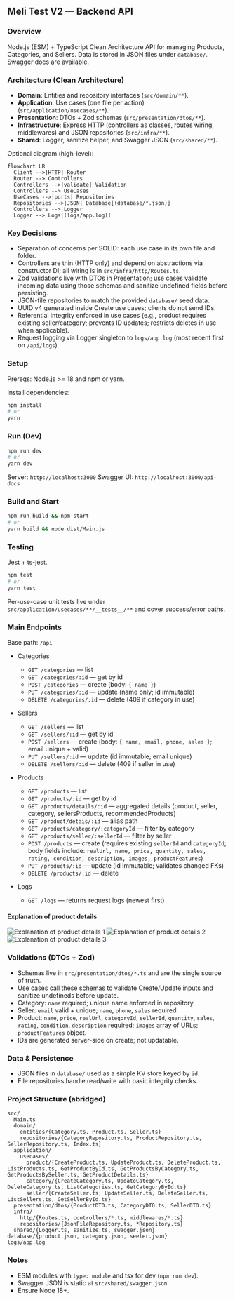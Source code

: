 ## Meli Test V2 — Backend API

### Overview
Node.js (ESM) + TypeScript Clean Architecture API for managing Products, Categories, and Sellers. Data is stored in JSON files under `database/`. Swagger docs are available.

### Architecture (Clean Architecture)
- **Domain**: Entities and repository interfaces (`src/domain/**`).
- **Application**: Use cases (one file per action) (`src/application/usecases/**`).
- **Presentation**: DTOs + Zod schemas (`src/presentation/dtos/**`).
- **Infrastructure**: Express HTTP (controllers as classes, routes wiring, middlewares) and JSON repositories (`src/infra/**`).
- **Shared**: Logger, sanitize helper, and Swagger JSON (`src/shared/**`).

Optional diagram (high-level):
```mermaid
flowchart LR
  Client -->|HTTP| Router
  Router --> Controllers
  Controllers -->|validate| Validation
  Controllers --> UseCases
  UseCases -->|ports| Repositories
  Repositories -->|JSON| Database[(database/*.json)]
  Controllers --> Logger
  Logger --> Logs[(logs/app.log)]
```

### Key Decisions
- Separation of concerns per SOLID: each use case in its own file and folder.
- Controllers are thin (HTTP only) and depend on abstractions via constructor DI; all wiring is in `src/infra/http/Routes.ts`.
- Zod validations live with DTOs in Presentation; use cases validate incoming data using those schemas and sanitize undefined fields before persisting.
- JSON-file repositories to match the provided `database/` seed data.
- UUID v4 generated inside Create use cases; clients do not send IDs.
- Referential integrity enforced in use cases (e.g., product requires existing seller/category; prevents ID updates; restricts deletes in use when applicable).
- Request logging via Logger singleton to `logs/app.log` (most recent first on `/api/logs`).

### Setup
Prereqs: Node.js >= 18 and npm or yarn.

Install dependencies:
```bash
npm install
# or
yarn
```

### Run (Dev)
```bash
npm run dev
# or
yarn dev
```
Server: `http://localhost:3000`
Swagger UI: `http://localhost:3000/api-docs`

### Build and Start
```bash
npm run build && npm start
# or
yarn build && node dist/Main.js
```

### Testing
Jest + ts-jest.
```bash
npm test
# or
yarn test
```
Per-use-case unit tests live under `src/application/usecases/**/__tests__/**` and cover success/error paths.

### Main Endpoints
Base path: `/api`

- Categories
  - `GET /categories` — list
  - `GET /categories/:id` — get by id
  - `POST /categories` — create (body: `{ name }`)
  - `PUT /categories/:id` — update (name only; id immutable)
  - `DELETE /categories/:id` — delete (409 if category in use)

- Sellers
  - `GET /sellers` — list
  - `GET /sellers/:id` — get by id
  - `POST /sellers` — create (body: `{ name, email, phone, sales }`; email unique + valid)
  - `PUT /sellers/:id` — update (id immutable; email unique)
  - `DELETE /sellers/:id` — delete (409 if seller in use)

- Products
  - `GET /products` — list
  - `GET /products/:id` — get by id
  - `GET /products/details/:id` — aggregated details (product, seller, category, sellersProducts, recommendedProducts)
  - `GET /product/detais/:id` — alias path
  - `GET /products/category/:categoryId` — filter by category
  - `GET /products/seller/:sellerId` — filter by seller
  - `POST /products` — create (requires existing `sellerId` and `categoryId`; body fields include: `realUrl, name, price, quantity, sales, rating, condition, description, images, productFeatures`)
  - `PUT /products/:id` — update (id immutable; validates changed FKs)
  - `DELETE /products/:id` — delete

- Logs
  - `GET /logs` — returns request logs (newest first)

#### Explanation of product details
![Explanation of product details 1](images/Explain%20productDetails1.jpg)
![Explanation of product details 2](images/Explain%20ProductDetails2.jpg)
![Explanation of product details 3](images/Explain%20ProductDetails3.jpg)

### Validations (DTOs + Zod)
- Schemas live in `src/presentation/dtos/*.ts` and are the single source of truth.
- Use cases call these schemas to validate Create/Update inputs and sanitize undefineds before update.
- Category: `name` required; unique name enforced in repository.
- Seller: `email` valid + unique; `name`, `phone`, `sales` required.
- Product: `name`, `price`, `realUrl`, `categoryId`, `sellerId`, `quantity`, `sales`, `rating`, `condition`, `description` required; `images` array of URLs; `productFeatures` object.
- IDs are generated server-side on create; not updatable.

### Data & Persistence
- JSON files in `database/` used as a simple KV store keyed by `id`.
- File repositories handle read/write with basic integrity checks.

### Project Structure (abridged)
```
src/
  Main.ts
  domain/
    entities/{Category.ts, Product.ts, Seller.ts}
    repositories/{CategoryRepository.ts, ProductRepository.ts, SellerRepository.ts, Index.ts}
  application/
    usecases/
      product/{CreateProduct.ts, UpdateProduct.ts, DeleteProduct.ts, ListProducts.ts, GetProductById.ts, GetProductsByCategory.ts, GetProductsBySeller.ts, GetProductDetails.ts}
      category/{CreateCategory.ts, UpdateCategory.ts, DeleteCategory.ts, ListCategories.ts, GetCategoryById.ts}
      seller/{CreateSeller.ts, UpdateSeller.ts, DeleteSeller.ts, ListSellers.ts, GetSellerById.ts}
  presentation/dtos/{ProductDTO.ts, CategoryDTO.ts, SellerDTO.ts}
  infra/
    http/{Routes.ts, controllers/*.ts, middlewares/*.ts}
    repositories/{JsonFileRepository.ts, *Repository.ts}
  shared/{Logger.ts, sanitize.ts, swagger.json}
database/{product.json, category.json, seeler.json}
logs/app.log
```

### Notes
- ESM modules with `type: module` and tsx for dev (`npm run dev`).
- Swagger JSON is static at `src/shared/swagger.json`.
- Ensure Node 18+.


